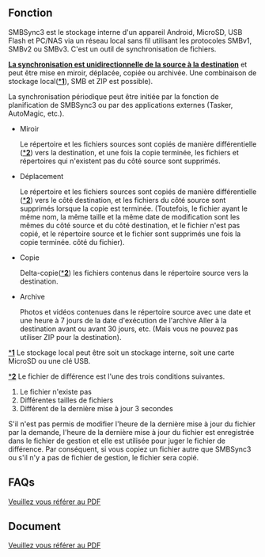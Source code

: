 ## Fonction

SMBSync3 est le stockage interne d'un appareil Android, MicroSD, USB Flash et PC/NAS via un réseau local sans fil utilisant les protocoles SMBv1, SMBv2 ou SMBv3. C'est un outil de synchronisation de fichiers. 

<u>**La synchronisation est unidirectionnelle de la source à la destination**</u> et peut être mise en miroir, déplacée, copiée ou archivée. Une combinaison de stockage local(<u>***1**</u>), SMB et ZIP est possible).  

La synchronisation périodique peut être initiée par la fonction de planification de SMBSync3 ou par des applications externes (Tasker, AutoMagic, etc.).

- Miroir

  Le répertoire et les fichiers sources sont copiés de manière différentielle (<u>***2**</u>) vers la destination, et une fois la copie terminée, les fichiers et répertoires qui n'existent pas du côté source sont supprimés.

- Déplacement

  Le répertoire et les fichiers sources sont copiés de manière différentielle (<u>***2**</u>) vers le côté destination, et les fichiers du côté source sont supprimés lorsque la copie est terminée. (Toutefois, le fichier ayant le même nom, la même taille et la même date de modification sont les mêmes du côté source et du côté destination, et le fichier n'est pas copié, et le répertoire source et le fichier sont supprimés une fois la copie terminée. côté du fichier).

- Copie

  Delta-copie(<u>***2**</u>) les fichiers contenus dans le répertoire source vers la destination.

- Archive

  Photos et vidéos contenues dans le répertoire source avec une date et une heure à 7 jours de la date d'exécution de l'archive Aller à la destination avant ou avant 30 jours, etc. (Mais vous ne pouvez pas utiliser ZIP pour la destination).

<u>***1**</u> Le stockage local peut être soit un stockage interne, soit une carte MicroSD ou une clé USB. 

<u>***2**</u> Le fichier de différence est l'une des trois conditions suivantes.  

1. Le fichier n'existe pas  
2. Différentes tailles de fichiers  
3. Différent de la dernière mise à jour 3 secondes

S'il n'est pas permis de modifier l'heure de la dernière mise à jour du fichier par la demande, l'heure de la dernière mise à jour du fichier est enregistrée dans le fichier de gestion et elle est utilisée pour juger le fichier de différence. Par conséquent, si vous copiez un fichier autre que SMBSync3 ou s'il n'y a pas de fichier de gestion, le fichier sera copié.

## FAQs

[Veuillez vous référer au PDF](https://drive.google.com/file/d/1v4-EIWuucUErSg9uYZtycsGGn9o-T_2t/view?usp=sharing)

## Document

[Veuillez vous référer au PDF](https://drive.google.com/file/d/1gIsulxyGBY-Fl0Ki7BJ50gPFWx0iQ9Tm/view?usp=sharing)
